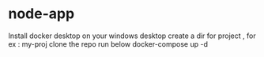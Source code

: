 # node-app
Install docker desktop on your windows desktop 
create a dir for project , for ex : my-proj
clone the repo
run below
docker-compose up -d
